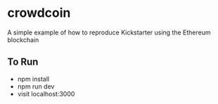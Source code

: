 # crowdcoin

A simple example of how to reproduce Kickstarter using the Ethereum blockchain

## To Run
* npm install
* npm run dev
* visit localhost:3000
